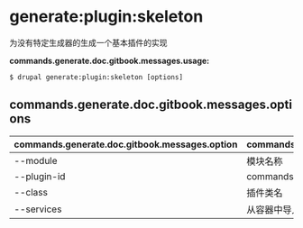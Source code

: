 # generate:plugin:skeleton
为没有特定生成器的生成一个基本插件的实现

**commands.generate.doc.gitbook.messages.usage:**
```
$ drupal generate:plugin:skeleton [options]
```

## commands.generate.doc.gitbook.messages.options
commands.generate.doc.gitbook.messages.option | commands.generate.doc.gitbook.messages.details
-------|-------------
--module | 模块名称
--plugin-id | commands.generate.plugin.options.plugin-id
--class | 插件类名
--services | 从容器中导入服务
